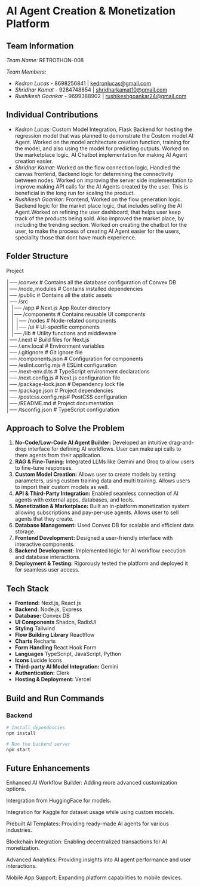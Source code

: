 # AI Agent Creation & Monetization Platform

## Team Information

*Team Name:* RETROTHON-008

*Team Members:*

- *Kedron Lucas* - 8698256841 | [kedronlucas@gmail.com](mailto\:kedronlucas@gmail.com)
- *Shridhar Kamat* - 9284748854 | [shridharkamat10@gmail.com](mailto\:shridharkamat10@gmail.com)
- *Rushikesh Goankar* - 9699388902 | [rushikeshgoankar24@gmail.com](mailto\:rushikeshgoankar24@gmail.com)

## Individual Contributions

- *Kedron Lucas:* Custom Model Integration, Flask Backend for hosting the regression model that was planned to demonstrate the Costom model AI Agent. Worked on the model architecture creation function, training for the model, and also using the model for predicting outputs. Worked on the marketplace logic, AI Chatbot implementation for making AI Agent creation easier. 
- *Shridhar Kamat:* Worked on the flow connection logic, Handled the canvas frontend, Backend logic for determining the connectivity between nodes. Worked on improving the server side implementation to improve making API calls for the AI Agents created by the user. This is beneficial in the long run for scaling the product. 
- *Rushikesh Goankar:* Frontend, Worked on the flow generation logic. Backend logic for the market place logic, that includes selling the AI Agent.Worked on refining the user dashboard, that helps user keep track of the products being sold. Also improved the market place, by including the trending section. Worked on creating the chatbot for the user, to make the process of creating AI Agent easier for the users, speciallty those that dont have much experience.

## Folder Structure

Project

│── /convex            # Contains all the database configuration of Convex DB  
│── /node_modules      # Contains installed dependencies  
│── /public            # Contains all the static assets  
│── /src  
│   │── /app           # Next.js App Router directory  
│   │── /components    # Contains reusable UI components  
│   │   │── /nodes     # Node-related components  
│   │   │── /ui        # UI-specific components  
│   │── /lib           # Utility functions and middleware  
│── /.next             # Build files for Next.js  
│── /.env.local        # Environment variables  
│── /.gitignore        # Git ignore file  
│── /components.json   # Configuration for components  
│── /eslint.config.mjs # ESLint configuration  
│── /next-env.d.ts     # TypeScript environment declarations  
│── /next.config.js    # Next.js configuration file  
│── /package-lock.json # Dependency lock file  
│── /package.json      # Project dependencies  
│── /postcss.config.mjs# PostCSS configuration  
│── /README.md         # Project documentation  
│── /tsconfig.json     # TypeScript configuration  

## Approach to Solve the Problem

1. **No-Code/Low-Code AI Agent Builder:** Developed an intuitive drag-and-drop interface for defining AI workflows. User can make api calls to there agents from their application.
2. **RAG & Fine-Tuning:** Integrated LLMs like Gemini and Groq to allow users to fine-tune responses.
3. **Custom Model Creation:** Allows user to create models by setting parameters, using custom training data and multi training. Allows users to import their custom models as well.
4. **API & Third-Party Integration:** Enabled seamless connection of AI agents with external apps, databases, and tools.
5. **Monetization & Marketplace:** Built an in-platform monetization system allowing subscriptions and pay-per-use agents. Allows user to sell agents that they create.
6. **Database Management:** Used Convex DB for scalable and efficient data storage.
7. **Frontend Development:** Designed a user-friendly interface with interactive components.
8. **Backend Development:** Implemented logic for AI workflow execution and database interactions.
9. **Deployment & Testing:** Rigorously tested the platform and deployed it for seamless user access.

## Tech Stack

- **Frontend:** Next.js, React.js
- **Backend:** Node.js, Express
- **Database:** Convex DB
- **UI Components** Shadcn, RadixUI
- **Styling** Tailwind
- **Flow Building Library** Reactflow
- **Charts** Recharts
- **Form Handling** React Hook Form
- **Languages** TypeScript, JavaScript, Python
- **Icons** Lucide Icons
- **Third-party AI Model Integration:** Gemini
- **Authentication:** Clerk
- **Hosting & Deployment:** Vercel

## Build and Run Commands

### Backend

```sh
# Install dependencies
npm install  

# Run the backend server
npm start  
```

## Future Enhancements
Enhanced AI Workflow Builder: Adding more advanced customization options.

Intergration from HuggingFace for models.

Integration for Kaggle for dataset usage while using custom models.

Prebuilt AI Templates: Providing ready-made AI agents for various industries.

Blockchain Integration: Enabling decentralized transactions for AI monetization.

Advanced Analytics: Providing insights into AI agent performance and user interactions.

Mobile App Support: Expanding platform capabilities to mobile devices.
   
